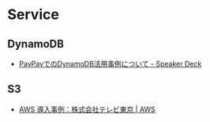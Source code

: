 # Service
## DynamoDB
- [PayPayでのDynamoDB活用事例について - Speaker Deck](https://speakerdeck.com/paypay/paypaydefalsedynamodbhuo-yong-shi-li-nituite)

## S3
- [AWS 導入事例：株式会社テレビ東京 | AWS](https://aws.amazon.com/jp/solutions/case-studies/tv-tokyo/)
